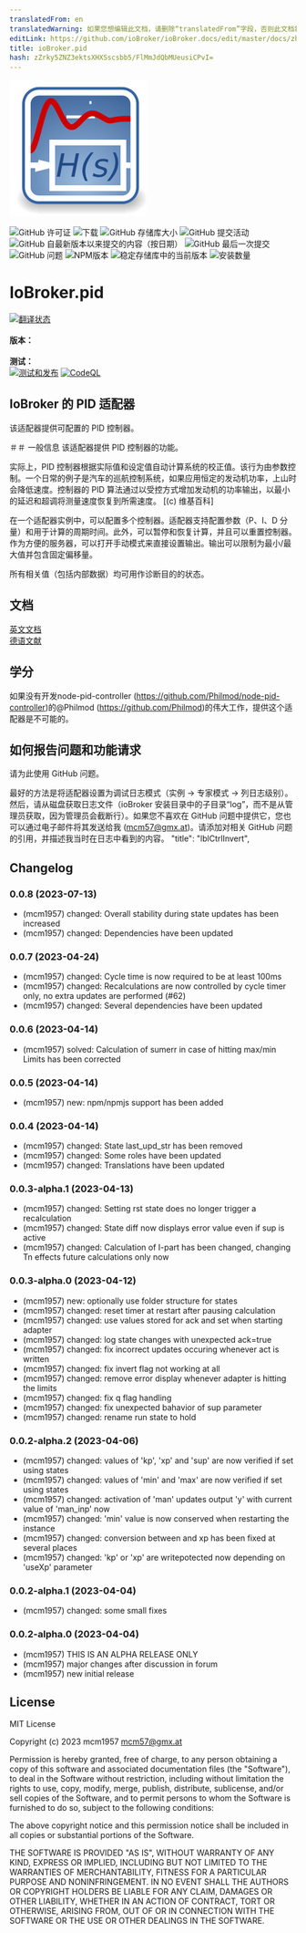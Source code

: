 ```yaml
---
translatedFrom: en
translatedWarning: 如果您想编辑此文档，请删除“translatedFrom”字段，否则此文档将再次自动翻译
editLink: https://github.com/ioBroker/ioBroker.docs/edit/master/docs/zh-cn/adapterref/iobroker.pid/README.md
title: ioBroker.pid
hash: zZrky5ZNZ3ektsXHXSscsbb5/FlMmJdQbMUeusiCPvI=
---
```

![标识](../../../en/adapterref/iobroker.pid/admin/pid.png)

![GitHub 许可证](https://img.shields.io/github/license/mcm4iob/ioBroker.pid)
![下载](https://img.shields.io/npm/dm/iobroker.pid.svg)
![GitHub 存储库大小](https://img.shields.io/github/repo-size/mcm4iob/ioBroker.pid)
![GitHub 提交活动](https://img.shields.io/github/commit-activity/m/mcm4iob/ioBroker.pid)
![GitHub 自最新版本以来提交的内容（按日期）](https://img.shields.io/github/commits-since/mcm4iob/ioBroker.pid/latest)
![GitHub 最后一次提交](https://img.shields.io/github/last-commit/mcm4iob/ioBroker.pid)
![GitHub 问题](https://img.shields.io/github/issues/mcm4iob/ioBroker.pid)
![NPM版本](http://img.shields.io/npm/v/iobroker.pid.svg)
![稳定存储库中的当前版本](https://iobroker.live/badges/pid-stable.svg)
![安装数量](https://iobroker.live/badges/pid-installed.svg)

# IoBroker.pid
[![翻译状态](https://weblate.iobroker.net/widgets/adapters/-/pid/svg-badge.svg)](https://weblate.iobroker.net/engage/adapters/?utm_source=widget)</br> </br> **版本：** </br> </br> **测试：** </br> [![测试和发布](https://github.com/mcm4iob/ioBroker.pid/actions/workflows/test-and-release.yml/badge.svg)](https://github.com/mcm4iob/ioBroker.pid/actions/workflows/test-and-release.yml) [![CodeQL](https://github.com/mcm4iob/ioBroker.pid/actions/workflows/codeql.yml/badge.svg)](https://github.com/mcm4iob/ioBroker.pid/actions/workflows/codeql.yml)

<!--

## Sentry **此适配器使用 Sentry 库自动向开发人员报告异常和代码错误。** 有关更多详细信息以及如何禁用错误报告的信息，请参阅[Sentry-插件文档](https://github.com/ioBroker/plugin-sentry#plugin-sentry)!从 js-controller 3.0 开始使用 Sentry 报告。
-->
## IoBroker 的 PID 适配器
该适配器提供可配置的 PID 控制器。

＃＃ 一般信息
该适配器提供 PID 控制器的功能。

实际上，PID 控制器根据实际值和设定值自动计算系统的校正值。该行为由参数控制。一个日常的例子是汽车的巡航控制系统，如果应用恒定的发动机功率，上山时会降低速度。控制器的 PID 算法通过以受控方式增加发动机的功率输出，以最小的延迟和超调将测量速度恢复到所需速度。 [(c) 维基百科]

在一个适配器实例中，可以配置多个控制器。适配器支持配置参数（P、I、D 分量）和用于计算的周期时间。此外，可以暂停和恢复计算，并且可以重置控制器。作为方便的服务器，可以打开手动模式来直接设置输出。输出可以限制为最小/最大值并包含固定偏移量。

所有相关值（包括内部数据）均可用作诊断目的的状态。

## 文档
[英文文档](docs/en/pid_en.md)<br> [德语文献](docs/de/pid_de.md)

## 学分
如果没有开发node-pid-controller (https://github.com/Philmod/node-pid-controller)的@Philmod (https://github.com/Philmod)的伟大工作，提供这个适配器是不可能的。

## 如何报告问题和功能请求
请为此使用 GitHub 问题。

最好的方法是将适配器设置为调试日志模式（实例 -> 专家模式 -> 列日志级别）。然后，请从磁盘获取日志文件（ioBroker 安装目录中的子目录“log”，而不是从管理员获取，因为管理员会截断行）。如果您不喜欢在 GitHub 问题中提供它，您也可以通过电子邮件将其发送给我 (mcm57@gmx.at)。请添加对相关 GitHub 问题的引用，并描述我当时在日志中看到的内容。
"title": "lblCtrlInvert",

## Changelog

<!--
    Placeholder for the next version (at the beginning of the line):
    ### **WORK IN PROGRESS**
-->
### 0.0.8 (2023-07-13)

-   (mcm1957) changed: Overall stability during state updates has been increased
-   (mcm1957) changed: Dependencies have been updated

### 0.0.7 (2023-04-24)

-   (mcm1957) changed: Cycle time is now required to be at least 100ms
-   (mcm1957) changed: Recalculations are now controlled by cycle timer only, no extra updates are performed (#62)
-   (mcm1957) changed: Several dependencies have been updated

### 0.0.6 (2023-04-14)

-   (mcm1957) solved: Calculation of sumerr in case of hitting max/min Limits has been corrected

### 0.0.5 (2023-04-14)

-   (mcm1957) new: npm/npmjs support has been added

### 0.0.4 (2023-04-14)

-   (mcm1957) changed: State last_upd_str has been removed
-   (mcm1957) changed: Some roles have been updated
-   (mcm1957) changed: Translations have been updated

### 0.0.3-alpha.1 (2023-04-13)

-   (mcm1957) changed: Setting rst state does no longer trigger a recalculation
-   (mcm1957) changed: State diff now displays error value even if sup is active
-   (mcm1957) changed: Calculation of I-part has been changed, changing Tn effects future calculations only now

### 0.0.3-alpha.0 (2023-04-12)

-   (mcm1957) new: optionally use folder structure for states
-   (mcm1957) changed: reset timer at restart after pausing calculation
-   (mcm1957) changed: use values stored for ack and set when starting adapter
-   (mcm1957) changed: log state changes with unexpected ack=true
-   (mcm1957) changed: fix incorrect updates occuring whenever act is written
-   (mcm1957) changed: fix invert flag not working at all
-   (mcm1957) changed: remove error display whenever adapter is hitting the limits
-   (mcm1957) changed: fix q flag handling
-   (mcm1957) changed: fix unexpected bahavior of sup parameter
-   (mcm1957) changed: rename run state to hold

### 0.0.2-alpha.2 (2023-04-06)

-   (mcm1957) changed: values of 'kp', 'xp' and 'sup' are now verified if set using states
-   (mcm1957) changed: values of 'min' and 'max' are now verified if set using states
-   (mcm1957) changed: activation of 'man' updates output 'y' with current value of 'man_inp' now
-   (mcm1957) changed: 'min' value is now conserved when restarting the instance
-   (mcm1957) changed: conversion between and xp has been fixed at several places
-   (mcm1957) changed: 'kp' or 'xp' are writepotected now depending on 'useXp' parameter

### 0.0.2-alpha.1 (2023-04-04)

-   (mcm1957) changed: some small fixes

### 0.0.2-alpha.0 (2023-04-04)

-   (mcm1957) THIS IS AN ALPHA RELEASE ONLY
-   (mcm1957) major changes after discussion in forum
-   (mcm1957) new initial release

## License

MIT License

Copyright (c) 2023 mcm1957 <mcm57@gmx.at>

Permission is hereby granted, free of charge, to any person obtaining a copy
of this software and associated documentation files (the "Software"), to deal
in the Software without restriction, including without limitation the rights
to use, copy, modify, merge, publish, distribute, sublicense, and/or sell
copies of the Software, and to permit persons to whom the Software is
furnished to do so, subject to the following conditions:

The above copyright notice and this permission notice shall be included in all
copies or substantial portions of the Software.

THE SOFTWARE IS PROVIDED "AS IS", WITHOUT WARRANTY OF ANY KIND, EXPRESS OR
IMPLIED, INCLUDING BUT NOT LIMITED TO THE WARRANTIES OF MERCHANTABILITY,
FITNESS FOR A PARTICULAR PURPOSE AND NONINFRINGEMENT. IN NO EVENT SHALL THE
AUTHORS OR COPYRIGHT HOLDERS BE LIABLE FOR ANY CLAIM, DAMAGES OR OTHER
LIABILITY, WHETHER IN AN ACTION OF CONTRACT, TORT OR OTHERWISE, ARISING FROM,
OUT OF OR IN CONNECTION WITH THE SOFTWARE OR THE USE OR OTHER DEALINGS IN THE
SOFTWARE.